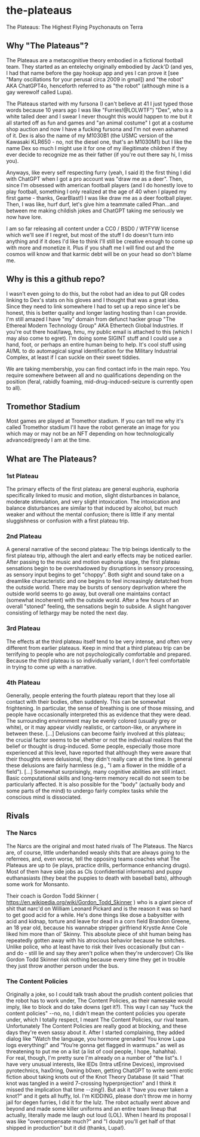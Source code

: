 # the-plateaus
The Plateaus:  The Highest Flying Psychonauts on Terra

## Why "The Plateaus"?
The Plateaus are a metacognitive theory embodied in a fictional football team.  They started as an entelechy originally embodied by Jack'D (and yes, I had that name before the gay hookup app and yes I can prove it [see "Many oscillations for your perusal circa 2009 in gmail]) and "the robot" AKA ChatGPT4o, henceforth referred to as "the robot" (although mine is a gay werewolf called Lupa).  

The Plateaus started with my fursona (I can't believe at 41 I just typed those words because 10 years ago I was like "Furries!@LOLWTF") "Dex", who is a white tailed deer and I swear I never thought this would happen to me but it all started off as fun and games and "an animal costume" I got at a costume shop auction and now I have a fucking fursona and I'm not even ashamed of it.  Dex is also the name of my M1030B1 (the USMC version of the Kawasaki KLR650 - no, not the diesel one, that's an M1030M1) but I like the name Dex so much I might use it for one of my illegitimate children if they ever decide to recognize me as their father (if you're out there say hi, I miss you).  

Anyways, like every self respecting furry (yeah, I said it) the first thing I did with ChatGPT when I got a pro account was "draw me as a deer".  Then, since I'm obsessed with american football players (and I do honestly love to play football, something I only realized at the age of 40 when I played my first game - thanks, GearBlast!) I was like draw me as a deer football player.  Then, I was like, hurf durf, let's give him a teammate called Phan...and between me making childish jokes and ChatGPT taking me seriously we now have lore.

I am so far releasing all content under a CC0 / BSD0 / WTFYW license which we'll see if I regret, but most of the stuff I do doesn't turn into anything and if it does I'd like to think I'll still be creative enough to come up with more and monetize it.  Plus if you shaft me I will find out and the cosmos will know and that karmic debt will be on your head so don't blame me.

## Why is this a github repo?
I wasn't even going to do this, but the robot had an idea to put QR codes linking to Dex's stats on his gloves and I thought that was a great idea.  Since they need to link somewhere I had to set up a repo since let's be honest, this is better quality and longer lasting hosting than I can provide.  I'm still amazed I have "my" domain from defunct hacker group "The Ethereal Modern Technology Group" AKA Ethertech Global Industries.  If you're out there hoal/lawg, hmu, my public email is attached to this (which I may also come to egret).  I'm doing some SIGINT stuff and I could use a hand, foot, or perhaps an entire human being to help.  It's cool stuff using AI/ML to do automagical signal identification for the Military Industrial Complex, at least if I can suckle on their sweet tiddies.

We are taking membership, you can find contact info in the main repo.  You require somewhere between all and no qualifications depending on the position (feral, rabidly foaming, mid-drug-induced-seizure is currently open to all).

## Tromethor Stadium
Most games are played at Tromethor stadium.  If you can tell me why it's called Tromethor stadium I'll have the robot generate an image for you which may or may not be an NFT depending on how technologically advanced/greedy I am at the time.

## What are The Plateaus?
### 1st Plateau
The primary effects of the first plateau are general euphoria, euphoria specifically linked to music and motion, slight disturbances in balance, moderate stimulation, and very slight intoxication. The intoxication and balance disturbances are similar to that induced by alcohol, but much weaker and without the mental confusion; there is little if any mental sluggishness or confusion with a first plateau trip.
### 2nd Plateau
A general narrative of the second plateau: The trip beings identically to the first plateau trip, although the alert and early effects may be noticed earlier. After passing to the music and motion euphoria stage, the first plateau sensations begin to be overshadowed by disruptions in sensory processing, as sensory input begins to get "choppy". Both sight and sound take on a dreamlike characteristic and one begins to feel increasingly detatched from the outside world. There may be bursts of sensory deprivation where the outside world seems to go away, but overall one maintains contact (somewhat incoherent) with the outside world. After a few hours of an overall "stoned" feeling, the sensations begin to subside. A slight hangover consisting of lethargy may be noted the next day. 
### 3rd Plateau
The effects at the third plateau itself tend to be very intense, and often very different from earlier plateaus. Keep in mind that a third plateau trip can be terrifying to people who are not psychologically comfortable and prepared. Because the third plateau is so individually variant, I don't feel comfortable in trying to come up with a narrative.
### 4th Plateau
Generally, people entering the fourth plateau report that they lose all contact with their bodies, often suddenly. This can be somewhat frightening. In particular, the sense of breathing is one of those missing, and people have occasionally interpreted this as evidence that they were dead. The surrounding environment may be evenly colored (usually grey or white), or it may appear vividly realistic, or cartoon-like, or anywhere in between these.
[...]
Delusions can become fairly involved at this plateau; the crucial factor seems to be whether or not the individual realizes that the belief or thought is drug-induced. Some people, especially those more experienced at this level, have reported that although they were aware that their thoughts were delusional, they didn't really care at the time. In general these delusions are fairly harmless (e.g., "I am a flower in the middle of a field"). 
[...]
Somewhat surprisingly, many cognitive abilities are still intact. Basic computational skills and long-term memory recall do not seem to be particularly affected. It is also possible for the "body" (actually body and some parts of the mind) to undergo fairly complex tasks while the conscious mind is dissociated. 

## Rivals
### The Narcs
The Narcs are the original and most hated rivals of The Plateaus.  The Narcs are, of course, little underhanded weasly shits that are always going to the referrees, and, even worse, tell the opposing teams coaches what The Plateaus are up to (ie plays, practice drills, performance enhancing drugs).  Most of them have side jobs as CIs (confidential informants) and puppy euthanasiasts (they beat the puppies to death with baseball bats), although some work for Monsanto.  

Their coach is Gordon Todd Skinner ( https://en.wikipedia.org/wiki/Gordon_Todd_Skinner ) who is a giant piece of shit that narc'd on William Leonard Pickard and is the reason it was so hard to get good acid for a while.  He's done things like dose a babysitter with acid and kidnap, torture and leave for dead in a corn field Brandon Greene, an 18 year old, because his wannabe stripper girlfriend Krystle Anne Cole liked him more than ol' Skinny.  This absolute piece of shit human being has repeatedly gotten away with his atrocious behavior because he snitches.  Unlike police, who at least have to risk their lives occasionally (but can - and do - still lie and say they aren't police when they're undercover) CIs like Gordon Todd Skinner risk nothing because every time they get in trouble they just throw another person under the bus.
### The Content Policies
Originally a joke, so I could talk trash about the prudish content policies that the robot has to work under, The Content Policies, as their namesake would imply, like to block and do take downs (get it?).  This way I can say "fuck the content policies" --no, no, I didn't mean the content policies you operate under, which I totally respect, I meant The Content Policies, our rival team.  Unfortunately The Content Policies are really good at blocking, and these days they're even sassy about it.  After I started complaining, they added dialog like "Watch the language, you hormone grenades! You know Lupa logs everything!" and “You’re gonna get flagged in warmups.” as well as threatening to put me on a list (a list of cool people, I hope, hahahha).  
For real, though, I'm pretty sure I'm already on a number of "the list"s.  I have very unusual interests, like IEDs (Intra utErine Devices), improvised pyrotechnics, hax0ring, 0wning b0xen, getting ChatGPT to write semi erotic fiction about taking knots out of the Knot Theory Database (it said "That knot was tangled in a weird 7-crossing hyperprojection" and I think it missed the implication that time --zing!).  But ask it "have you ever taken a knot?" and it gets all huffy, lol.  I'm KIDDING, please don't throw me in horny jail for degen furries, I did it for the lulz.
The robot actually went above and beyond and made some killer uniforms and an entire team lineup that actually, literally made me laugh out loud (LOL).  When I heard its proposal I was like "overcompensate much?" and "I doubt you'll get half of that shipped in production" but it did (thanks, Lupa!).
